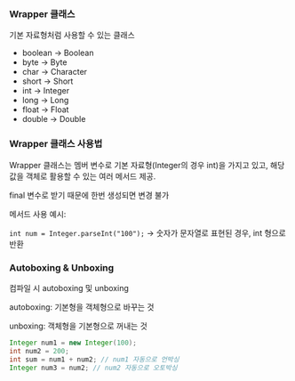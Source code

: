### Wrapper 클래스

기본 자료형처럼 사용할 수 있는 클래스

- boolean -> Boolean
- byte -> Byte
- char -> Character
- short -> Short
- int -> Integer
- long -> Long
- float -> Float
- double -> Double

### Wrapper 클래스 사용법

Wrapper 클래스는 멤버 변수로 기본 자료형(Integer의 경우 int)을 가지고 있고, 해당 값을 객체로 활용할 수 있는 여러 메서드 제공.

final 변수로 받기 때문에 한번 생성되면 변경 불가

메서드 사용 예시:

`int num = Integer.parseInt("100");` -> 숫자가 문자열로 표현된 경우, int 형으로 반환

### Autoboxing & Unboxing

컴파일 시 autoboxing 및 unboxing

autoboxing: 기본형을 객체형으로 바꾸는 것

unboxing: 객체형을 기본형으로 꺼내는 것

```java
Integer num1 = new Integer(100);
int num2 = 200;
int sum = num1 + num2; // num1 자동으로 언박싱
Integer num3 = num2; // num2 자동으로 오토박싱
```